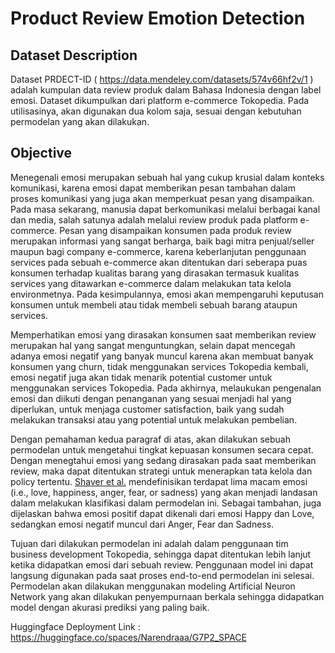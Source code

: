 # Product Review Emotion Detection

## Dataset Description
Dataset PRDECT-ID ( https://data.mendeley.com/datasets/574v66hf2v/1 ) adalah kumpulan data review produk dalam Bahasa Indonesia dengan label emosi. Dataset dikumpulkan dari platform e-commerce Tokopedia. Pada utilisasinya, akan digunakan dua kolom saja, sesuai dengan kebutuhan permodelan yang akan dilakukan.

## Objective
Menegenali emosi merupakan sebuah hal yang cukup krusial dalam konteks komunikasi, karena emosi dapat memberikan pesan tambahan dalam proses komunikasi yang juga akan memperkuat pesan yang disampaikan. Pada masa sekarang, manusia dapat berkomunikasi melalui berbagai kanal dan media, salah satunya adalah melalui review produk pada platform e-commerce. Pesan yang disampaikan konsumen pada produk review merupakan informasi yang sangat berharga, baik bagi mitra penjual/seller maupun bagi company e-commerce, karena keberlanjutan penggunaan services pada sebuah e-commerce akan ditentukan dari seberapa puas konsumen terhadap kualitas barang yang dirasakan termasuk kualitas services yang ditawarkan e-commerce dalam melakukan tata kelola environmetnya. Pada kesimpulannya, emosi akan mempengaruhi keputusan konsumen untuk membeli atau tidak membeli sebuah barang ataupun services.

Memperhatikan emosi yang dirasakan konsumen saat memberikan review merupakan hal yang sangat menguntungkan, selain dapat mencegah adanya emosi negatif yang banyak muncul karena akan membuat banyak konsumen yang churn, tidak menggunakan services Tokopedia kembali, emosi negatif juga akan tidak menarik potential customer untuk menggunakan services Tokopedia. Pada akhirnya, melaukukan pengenalan emosi dan diikuti dengan penanganan yang sesuai menjadi hal yang diperlukan, untuk menjaga customer satisfaction, baik yang sudah melakukan transaksi atau yang potential untuk melakukan pembelian.

Dengan pemahaman kedua paragraf di atas, akan dilakukan sebuah permodelan untuk mengetahui tingkat kepuasan konsumen secara cepat. Dengan menegtahui emosi yang sedang dirasakan pada saat memberikan review, maka dapat ditentukan strategi untuk menerapkan tata kelola dan policy tertentu. [Shaver et al.]('https://pdf.sciencedirectassets.com/311593/1-s2.0-S2352340922X0005X/1-s2.0-S2352340922007612/main.pdf?X-Amz-Security-Token=IQoJb3JpZ2luX2VjEHYaCXVzLWVhc3QtMSJHMEUCIGGbXUkM07yDytPLurenRG%2BDQPjoYboTjES7TkP1ykyNAiEAp81oKKR%2FtU9my3RJdvLcB5fps65bnraSzJYshnxSs5cqvAUI7v%2F%2F%2F%2F%2F%2F%2F%2F%2F%2FARAFGgwwNTkwMDM1NDY4NjUiDPPy5L3AiNDFRf45pCqQBUolKmfwYQ%2BVMtPRhpv1%2Fm11%2BO3igZRQWdapPvbWAouXZD5VAowm2SsHr55l%2FnPgzhcuJrqXf%2F43F09mkCS0eIpA7U%2FbS8PQdbC8DQWJdYa7KohR2TNFn%2FymRvjy2N4xrMkEqmFUcaCynFtNqmLKvl2UCQrOjhioDo70TfSXvDu6Xj9CQrbs4OhvX7KIZwIhVcCkofFuILgnW7Z6Xwr%2BZQk6Dm9mK4FNaSWlw7kWb4SzmDJe6zkBXW5gd1R%2BnJhQphZzI2S0UHGqby%2FL2sVUujZ92VbjOzFFd%2BVTKGI%2Fd1dNMgYMUMnpG0GD61oe5y%2Ba56T5nWPOvyP2xy6D32HKBD2Y48RccfeMbzjs6pTPC46tU8l3llztDIDgwt3PdtV3VmhoVvT9rP7l4NHFjd1YqO7nUBXDbeVBotBFYhsqZBGUYxUGNIYech4SvcirfunzUbkZpInS%2BsFd1q%2BEQrg%2FuvcMZopx9StoLDmfIObPD20v6%2B7yT%2FtE4zQ7t2u766dPUNPiUaVjLCEPI2x2IWS0klSnE1vrzf0qd%2FwB8f%2F4rkoPa6gnOEwSpC5DeDDmdMImQqoJbs36EyOlsBo6x0l4y9VSNuHqbYfk94u3WweEv3I5u8rkJE2o0wDEB%2Bgm0KigJkxV%2FSIuLvyZ3gmU72AoZ%2FXQggg9Du5lUe07oTa1U7Twm7%2BhF9UIsG%2BQ%2BCxEQ8nDRDaou8m0jFH7tBco6pv042oUu9GFISXNLo3k9uLX1Hd8lymDIY3eYGYuzVKUufuA999uvfS0nbpsiYbk8YTreUWZp7HR%2BcJ16vh1%2BFyAl3rIuBMe7XOcSRgd%2BxLxUbCRcfs09P9qKSVVlM35U4KvYIPUyt%2FCmWIRTSOKdwVdvwqCMMSQo7kGOrEBJfjwgGwDPtB1%2FxkyCpZvw2b7VDlTtby7T16fIJCS0zliZAsFL2HODkKjz7MlQUEFGG7DvrkGFZ%2BXCGg0opjuanvSlPvHbdoxs79byw85q0ZBJgJmxJiZ30e0oQAHF%2Fs16Gr24U73fs2a%2FZrAuFs8n3Kdjt2NzvCfi7c81vgiMt3%2BB%2BsofJLhDSVRCGAp2uP44v%2B9nKpd6pIGPCGqBpAPzwnheXuRJY6u8BIRqouqmxGT&X-Amz-Algorithm=AWS4-HMAC-SHA256&X-Amz-Date=20241104T142428Z&X-Amz-SignedHeaders=host&X-Amz-Expires=300&X-Amz-Credential=ASIAQ3PHCVTY6ILUS3D3%2F20241104%2Fus-east-1%2Fs3%2Faws4_request&X-Amz-Signature=3b0ec34462f09c214b7b9beb659c40a7179c0e1f1ca117a5d0d0a743ab682a0d&hash=9cfe18a65f6b1b478230853a37df8ea73cf80690dd0e48a1bd592d74f67ab50d&host=68042c943591013ac2b2430a89b270f6af2c76d8dfd086a07176afe7c76c2c61&pii=S2352340922007612&tid=spdf-65d48da7-0cfb-4536-8eb9-5dd25c54a427&sid=47a808e829bf3842a24bc9a1346393bf22adgxrqb&type=client&tsoh=d3d3LnNjaWVuY2VkaXJlY3QuY29t&ua=13025b0a065657535e5e56&rr=8dd544904ebfa8f2&cc=id') mendefinisikan terdapat lima macam emosi (i.e., love, happiness, anger, fear, or sadness) yang akan menjadi landasan dalam melakukan klasifikasi dalam permodelan ini. Sebagai tambahan, juga dijelaskan bahwa emosi positif dapat dikenali dari emosi Happy dan Love, sedangkan emosi negatif muncul dari Anger, Fear dan Sadness.

Tujuan dari dilakukan permodelan ini adalah dalam penggunaan tim business development Tokopedia, sehingga dapat ditentukan lebih lanjut ketika didapatkan emosi dari sebuah review. Penggunaan model ini dapat langsung digunakan pada saat proses end-to-end permodelan ini selesai. Permodelan akan dilakukan menggunakan modeling Artificial Neuron Network yang akan dilakukan penyempurnaan berkala sehingga didapatkan model dengan akurasi prediksi yang paling baik.

Huggingface Deployment Link : https://huggingface.co/spaces/Narendraaa/G7P2_SPACE